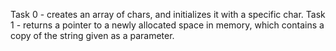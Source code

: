 Task 0 -  creates an array of chars, and initializes it with a specific char.
Task 1 - returns a pointer to a newly allocated space in memory, which contains a copy of the string given as a parameter.
